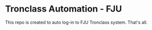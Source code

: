 # Tronclass Automation - FJU

This repo is created to auto log-in to FJU Tronclass system.
That's all.